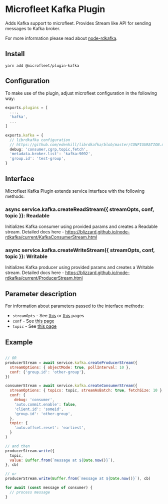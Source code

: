 # Microfleet Kafka Plugin

Adds Kafka support to microfleet. Provides Stream like API for sending messages to Kafka broker.

For more information please read about [node-rdkafka](https://github.com/Blizzard/node-rdkafka).

## Install

`yarn add @microfleet/plugin-kafka`

## Configuration

To make use of the plugin, adjust microfleet configuration in the following way:

```ts
exports.plugins = [
  ...,
  'kafka',
  ...
]

exports.kafka = {
  // librdkafka configuration
  // https://github.com/edenhill/librdkafka/blob/master/CONFIGURATION.md
  debug: 'consumer,cgrp,topic,fetch',
  'metadata.broker.list': 'kafka:9092',
  'group.id': 'test-group',
}
```

## Interface

Microfleet Kafka Plugin extends service interface with the following methods:

### async service.kafka.createReadStream({ streamOpts, conf, topic }): Readable

Initializes Kafka consumer using provided params and creates a Readable stream.
Detailed docs here - https://blizzard.github.io/node-rdkafka/current/KafkaConsumerStream.html

### async service.kafka.createWriteStream({ streamOpts, conf, topic }): Writable

Initializes Kafka producer using provided params and creates a Writable stream.
Detailed docs here - https://blizzard.github.io/node-rdkafka/current/ProducerStream.html

## Parameter description

For information about parameters passed to the interface methods:

* `streamOpts` - See [this](https://blizzard.github.io/node-rdkafka/current/KafkaConsumerStream.html) or [this](https://blizzard.github.io/node-rdkafka/current/ProducerStream.html) pages
* `conf` - See [this page](https://github.com/edenhill/librdkafka/blob/master/CONFIGURATION.md)
* `topic` - See [this page](https://github.com/edenhill/librdkafka/blob/master/CONFIGURATION.md#topic-configuration-properties)

## Example

```js

// OR
producerStream = await service.kafka.createProducerStream({
  streamOptions: { objectMode: true, pollInterval: 10 },
  conf: {'group.id': 'other-group'},
})

consumerStream = await service.kafka.createConsumerStream({
  streamOptions: { topics: topic, streamAsBatch: true, fetchSize: 10 },
  conf: {
    debug: 'consumer',
    'auto.commit.enable': false,
    'client.id': 'someid',
    'group.id': 'other-group',
  },
  topic: {
    'auto.offset.reset': 'earliest',
  }
)

// and then
producerStream.write({
  topic,
  value: Buffer.from(`message at ${Date.now()}`),
}, cb)

// or
producerStream.write(Buffer.from(`message at ${Date.now()}`), cb)

for await (const message of consumer) {
  // process message
}
```
